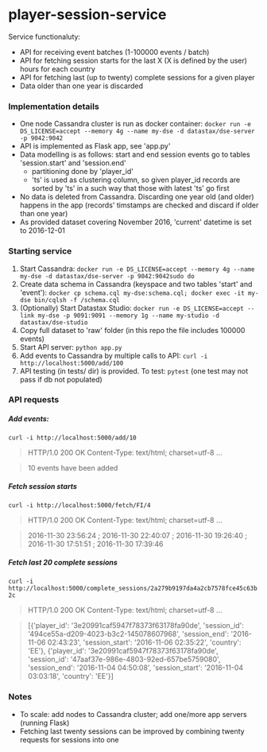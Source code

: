 # player-session-service

Service functionaluty:
* API for receiving event batches (1-100000 events / batch)
* API for fetching session starts for the last X (X is defined by the user) hours for each country
* API for fetching last (up to twenty) complete sessions for a given player
* Data older than one year is discarded

### Implementation details
* One node Cassandra cluster is run as docker container: `docker run -e DS_LICENSE=accept --memory 4g --name my-dse -d datastax/dse-server -p 9042:9042`
* API is implemented as Flask app, see 'app.py'
* Data modelling is as follows: start and end session events go to tables 'session.start' and 'session.end'
    * partitioning done by 'player_id'
    * 'ts' is used as clustering column, so given player_id records are sorted by 'ts' in a such way that those with latest 'ts' go first
* No data is deleted from Cassandra. Discarding one year old (and older) happens in the app (records' timstamps are checked and discard if older than one year)
* As provided dataset covering November 2016, 'current' datetime is set to 2016-12-01


### Starting service
1. Start Cassandra: `docker run -e DS_LICENSE=accept --memory 4g --name my-dse -d datastax/dse-server -p 9042:9042sudo do`
2. Create data schema in Cassandra (keyspace and two tables 'start' and 'event'): `docker cp schema.cql my-dse:schema.cql; docker exec -it my-dse bin/cqlsh -f /schema.cql`
3. (Optionally) Start Datastax Studio: `docker run -e DS_LICENSE=accept --link my-dse -p 9091:9091 --memory 1g --name my-studio -d datastax/dse-studio`
4. Copy full dataset to 'raw' folder (in this repo the file includes 100000 events)
5. Start API server: `python app.py`
6. Add events to Cassandra by multiple calls to API: `curl -i http://localhost:5000/add/100`
7. API testing (in tests/ dir) is provided. To test: `pytest` (one test may not pass if db not populated)

### API requests
##### Add events: 
`curl -i http://localhost:5000/add/10`
>HTTP/1.0 200 OK
>Content-Type: text/html; charset=utf-8
>...

>10 events have been added

##### Fetch session starts
`curl -i http://localhost:5000/fetch/FI/4`
>HTTP/1.0 200 OK
>Content-Type: text/html; charset=utf-8
>...

>2016-11-30 23:56:24 ; 2016-11-30 22:40:07 ; 2016-11-30 19:26:40 ; 2016-11-30 17:51:51 ; 2016-11-30 17:39:46

##### Fetch last 20 complete sessions
`curl -i http://localhost:5000/complete_sessions/2a279b9197da4a2cb7578fce45c63b2c`
>HTTP/1.0 200 OK
>Content-Type: text/html; charset=utf-8
>...

>[{'player_id': '3e20991caf5947f78373f63178fa90de', 'session_id': '494ce55a-d209-4023-b3c2-145078607968', 'session_end': '2016-11-06 02:43:23', 'session_start': '2016-11-06 02:35:22', 'country': 'EE'}, {'player_id': '3e20991caf5947f78373f63178fa90de', 'session_id': '47aaf37e-986e-4803-92ed-657be5759080', 'session_end': '2016-11-04 04:50:08', 'session_start': '2016-11-04 03:03:18', 'country': 'EE'}]

### Notes
* To scale: add nodes to Cassandra cluster; add one/more app servers (running Flask)
* Fetching last twenty sessions can be improved by combining twenty requests for sessions into one
